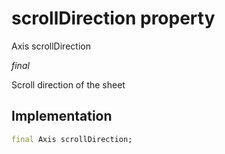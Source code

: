 


# scrollDirection property







Axis scrollDirection
  
_<span class="feature">final</span>_



<p>Scroll direction of the sheet</p>



## Implementation

```dart
final Axis scrollDirection;
```







